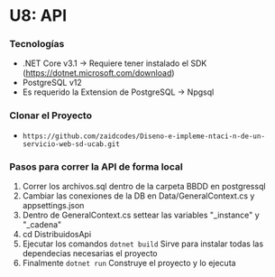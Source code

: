 # U8: API

### Tecnologías
- .NET Core v3.1 -> Requiere tener instalado el SDK (https://dotnet.microsoft.com/download)
- PostgreSQL v12
- Es requerido la Extension de PostgreSQL -> Npgsql

### Clonar el Proyecto 
- `https://github.com/zaidcodes/Diseno-e-impleme-ntaci-n-de-un-servicio-web-sd-ucab.git`

### Pasos para correr la API de forma local
1. Correr los archivos.sql dentro de la carpeta BBDD en postgressql
2. Cambiar las conexiones de la DB en Data/GeneralContext.cs y appsettings.json
3. Dentro de GeneralContext.cs settear las variables "_instance" y "_cadena"
4. cd DistribuidosApi
5. Ejecutar los comandos `dotnet build` Sirve para instalar todas las dependecias necesarias el proyecto<br/>
6. Finalmente `dotnet run` Construye el proyecto y lo ejecuta<br/>
